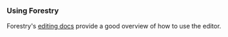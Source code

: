 ### Using Forestry
Forestry's [editing docs](https://forestry.io/docs/editing/) provide a good overview of how to use the editor.


